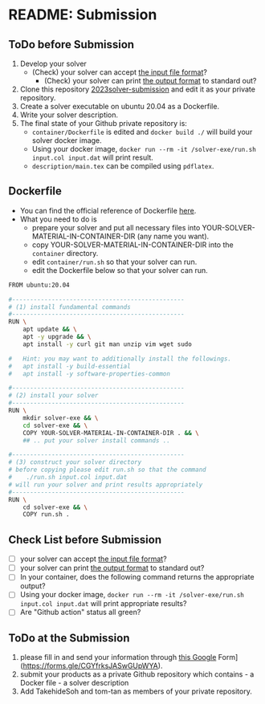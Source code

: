 # README: Submission

## ToDo before Submission

  1. Develop your solver
     - (Check) your solver can accept [the input file format](https://core-challenge.github.io/2023/format/)?
	   - (Check) your solver can print [the output format](https://core-challenge.github.io/2023/format/) to standard out?
  2. Clone this repository [2023solver-submission](https://github.com/core-challenge/2023solver-submission) and edit it as your private repository. 
  3. Create a solver executable on ubuntu 20.04 as a Dockerfile.
  4. Write your solver description. 
  5. The final state of your Github private repository is:
     - `container/Dockerfile` is edited and `docker build ./` will build your solver docker image.
     - Using your docker image, `docker run --rm -it /solver-exe/run.sh input.col input.dat` will print result.
     - `description/main.tex` can be compiled using `pdflatex`.

## Dockerfile

- You can find the official reference of Dockerfile [here](https://docs.docker.com/engine/reference/builder/).
- What you need to do is
  - prepare your solver and put all necessary files into YOUR-SOLVER-MATERIAL-IN-CONTAINER-DIR (any name you want).
  - copy YOUR-SOLVER-MATERIAL-IN-CONTAINER-DIR into the `container` directory.
  - edit `container/run.sh` so that your solver can run.
  - edit the Dockerfile below so that your solver can run.

``` bash
FROM ubuntu:20.04

#------------------------------------------------
# (1) install fundamental commands
#------------------------------------------------
RUN \
    apt update && \
    apt -y upgrade && \
    apt install -y curl git man unzip vim wget sudo

#   Hint: you may want to additionally install the followings. 
#   apt install -y build-essential
#   apt install -y software-properties-common

#------------------------------------------------
# (2) install your solver
#------------------------------------------------
RUN \
    mkdir solver-exe && \
    cd solver-exe && \
    COPY YOUR-SOLVER-MATERIAL-IN-CONTAINER-DIR . && \
    ## .. put your solver install commands ..

#------------------------------------------------
# (3) construct your solver directory
# before copying please edit run.sh so that the command
#    ./run.sh input.col input.dat 
# will run your solver and print results appropriately
#------------------------------------------------
RUN \
    cd solver-exe && \
    COPY run.sh .
```

## Check List before Submission

- [ ] your solver can accept [the input file format](https://core-challenge.github.io/2023/format/)?
- [ ] your solver can print [the output format](https://core-challenge.github.io/2023/format/) to standard out?
- [ ] In your container, does the following command returns the appropriate output?
- [ ] Using your docker image, `docker run --rm -it /solver-exe/run.sh input.col input.dat` will print appropriate results?
- [ ] Are "Github action" status all green?

## ToDo at the Submission

  1. please fill in and send your information through [this Google](https://forms.gle/CGYfrksJASwGUpWYA) Form](https://forms.gle/CGYfrksJASwGUpWYA).
  2. submit your products as a private Github repository which contains
    - a Docker file
    - a solver description
  3. Add TakehideSoh and tom-tan as members of your private repository. 

<!-- 
### Instruction

- At first, edit the above Dockerfile as you like (cloning 2022solver is mandatory).

- Then, build your docker image by the following command. Note that `mysolver` can be any "image name" and `v01` can be any "tag name".

```bash
docker build -t mysolver:v01 .
```

- It may take minutes. 
- If the command is successfully finished, `[+] Building xxx.xs (y/y) FINISHED` is displayed. 

`$ docker image ls` shows the image you just created. 

```bash
$ docker image ls
REPOSITORY   TAG       IMAGE ID       CREATED         SIZE
mysolver     v01       af8aaca552c0   3 minutes ago   277MB
```

- Next, let's launch your "container" from the image. 

```bash
$ docker run -it --name mysolver-container mysolver:v01 bash
root@13765b36541e:/# 
root@13765b36541e:/# ls 2022solver/
README.md  example  run.sh
```

- `root@13765b36541e:/# ` is the prompt in the running container. 
- Then, let's detach from your container by `ctrl-pq` (holding down `ctrl`, and type `p` and type `q`) which will keep your container alive (do not use `exit` or `ctrl-d` which will stop your container). 
- You get back to the prompt of your local machine. Then, `docker ps` will show your container running. 

```bash
$ docker ps -a
CONTAINER ID   IMAGE          COMMAND   CREATED          STATUS          PORTS     NAMES
13765b36541e   mysolver:v01   "bash"    13 minutes ago   Up 13 minutes             mysolver-container
```

- If you want to copy some file/directory on your local machine into the running container, please use `docker cp` as follows:

```bash
docker cp solver-track-instruction.md mysolver-container:/2022solver/
```

- In this example, a file `solver-track-instruction.md` is copied to `/2022solver/` of `mysolver-container`. 
- To re-enter a running container, use `docker exec` as follows. You can find the file `solver-track-instruction.md` copied from your local machine. 

```bash
$ docker exec -it mysolver-container bash
root@13765b36541e:/# ls 2022solver/
README.md  example  run.sh  solver-track-instruction.md
```

- By using the commands explained above, please install your solver and rewrite `run.sh` so that the command `/2022solver/run.sh /2022solver/example/hc-toyno-01.col /2022solver/example/hc-toyno-01_01.dat` returns appropriate output. 

- After completing your installation, the final task is `docker export`.
- If you are in the running container, please detach by `ctrl-pq`.
- Check your container exists `docker ps -a`. 

```bash
$ docker ps -a
CONTAINER ID   IMAGE          COMMAND   CREATED          STATUS          PORTS     NAMES
13765b36541e   mysolver:v01   "bash"    39 minutes ago   Up 39 minutes             mysolver-container
``` 

- Then, execure the following command, which will create your solver archive. 

```bash
$ docker export mysolver-container | gzip -c > mysolver-container.tar.gz
```

- Please add `mysolver-container.tar.gz` to your repository at your submission. 

### Docker command reference

- The official reference of Docker CLI is [here](https://docs.docker.com/engine/reference/run/).
- The followings are frequently used commands.
  - `docker build`
  - `docker image ls`
  - `docker ps -a`
  - `docker cp`
  - `docker exec`
  - `docker export` -->

